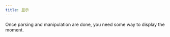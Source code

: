 ```yaml
---
title: 显示
---
```



Once parsing and manipulation are done, you need some way to display the moment.
